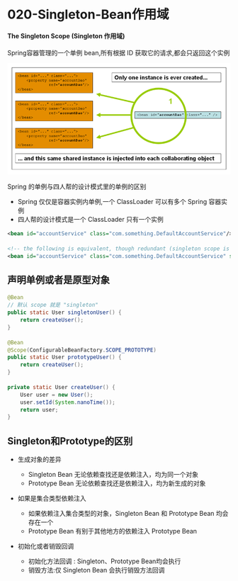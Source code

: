 # 020-Singleton-Bean作用域

#### The Singleton Scope (Singleton 作用域)

Spring容器管理的一个单例 bean,所有根据 ID 获取它的请求,都会只返回这个实例

![singleton](../../assets/singleton.png)

Spring 的单例与四人帮的设计模式里的单例的区别

- Spring 仅仅是容器实例内单例,一个 ClassLoader 可以有多个 Spring 容器实例
- 四人帮的设计模式是一个 ClassLoader 只有一个实例

```xml
<bean id="accountService" class="com.something.DefaultAccountService"/>

<!-- the following is equivalent, though redundant (singleton scope is the default) -->
<bean id="accountService" class="com.something.DefaultAccountService" scope="singleton"/>
```

## 声明单例或者是原型对象

```java
@Bean
// 默认 scope 就是 "singleton"
public static User singletonUser() {
    return createUser();
}

@Bean
@Scope(ConfigurableBeanFactory.SCOPE_PROTOTYPE)
public static User prototypeUser() {
    return createUser();
}

private static User createUser() {
	User user = new User();
	user.setId(System.nanoTime());
	return user;
}
```

## Singleton和Prototype的区别

- 生成对象的差异
  - Singleton Bean 无论依赖查找还是依赖注入，均为同一个对象
  - Prototype Bean 无论依赖查找还是依赖注入，均为新生成的对象

- 如果是集合类型依赖注入
  - 如果依赖注入集合类型的对象，Singleton Bean 和 Prototype Bean 均会存在一个
  - Prototype Bean 有别于其他地方的依赖注入 Prototype Bean

- 初始化或者销毁回调
  - 初始化方法回调 : Singleton、Prototype Bean均会执行
  - 销毁方法:仅 Singleton Bean 会执行销毁方法回调

